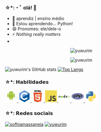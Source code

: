 ### ☆*:・ﾟ olá! 🦩

- 🔭 aprendiz | ensino médio
- 🌱 Estou aprendendo... Python!
- 😄 Pronomes: ele/dele-o
- ⚡ <i> Nothing really matters </i>
- 
<p align="center"> <img src="https://github-readme-stats.vercel.app/api?username=yuwurim&show_icons=true&theme=vue" alt="yuwurim" />
<p align="center"> <img src="[https://github-readme-stats.vercel.app/api?username=yuwurim&show_icons=true&theme=vue](https://github-readme-stats.vercel.app/api/top-langs/?username=yuwurim&layout=compact&langs_count=16&theme=vue)" alt="yuwurim" />

![yuwurim's GitHub stats](https://github-readme-stats.vercel.app/api?username=yuwurim&show_icons=true&theme=vue)
[![Top Langs](https://github-readme-stats.vercel.app/api/top-langs/?username=yuwurim&layout=compact&langs_count=16&theme=vue)](https://github.com/yuwurim/github-readme-stats)


<h3 align="left">☆*: 𝗛𝗮𝗯𝗶𝗹𝗶𝗱𝗮𝗱𝗲𝘀</h3>
<p align="left"> <a href="https://developer.android.com" target="_blank" rel="noreferrer"> <img src="https://raw.githubusercontent.com/devicons/devicon/master/icons/android/android-original-wordmark.svg" alt="android" width="40" height="40"/> </a> <a href="https://www.cprogramming.com/" target="_blank" rel="noreferrer"> <img src="https://raw.githubusercontent.com/devicons/devicon/master/icons/c/c-original.svg" alt="c" width="40" height="40"/> </a> <a href="https://www.w3.org/html/" target="_blank" rel="noreferrer"> <img src="https://raw.githubusercontent.com/devicons/devicon/master/icons/html5/html5-original-wordmark.svg" alt="html5" width="40" height="40"/> </a> <a href="https://developer.mozilla.org/en-US/docs/Web/JavaScript" target="_blank" rel="noreferrer"> <img src="https://raw.githubusercontent.com/devicons/devicon/master/icons/javascript/javascript-original.svg" alt="javascript" width="40" height="40"/> </a> <a href="https://nodejs.org" target="_blank" rel="noreferrer"> <img src="https://raw.githubusercontent.com/devicons/devicon/master/icons/nodejs/nodejs-original-wordmark.svg" alt="nodejs" width="40" height="40"/> </a> <a href="https://www.php.net" target="_blank" rel="noreferrer"> <img src="https://raw.githubusercontent.com/devicons/devicon/master/icons/php/php-original.svg" alt="php" width="40" height="40"/> </a> <a href="https://www.python.org" target="_blank" rel="noreferrer"> <img src="https://raw.githubusercontent.com/devicons/devicon/master/icons/python/python-original.svg" alt="python" width="40" height="40"/> </a> </p>
 
<h3 align="left">☆*: 𝗥𝗲𝗱𝗲𝘀 𝘀𝗼𝗰𝗶𝗮𝗶𝘀</h3>
<p align="left">
<a href="https://linkedin.com/in/sofhiamassaneia" target="blank"><img align="center" src="https://raw.githubusercontent.com/rahuldkjain/github-profile-readme-generator/master/src/images/icons/Social/linked-in-alt.svg" alt="sofhiamassaneia" height="30" width="40" /></a>
<a href="https://instagram.com/yuwurim" target="blank"><img align="center" src="https://raw.githubusercontent.com/rahuldkjain/github-profile-readme-generator/master/src/images/icons/Social/instagram.svg" alt="yuwurim" height="30" width="40" /></a>
</p>




